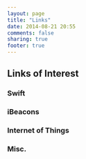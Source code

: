 ```yaml
---
layout: page
title: "Links"
date: 2014-08-21 20:55
comments: false
sharing: true
footer: true
---
```

## Links of Interest

### Swift



### iBeacons



### Internet of Things



### Misc.
